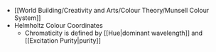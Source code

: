 - [[World Building/Creativity and Arts/Colour Theory/Munsell Colour System]]
- Helmholtz Colour Coordinates
	- Chromaticity is defined by [[Hue|dominant wavelength]] and [[Excitation Purity|purity]]